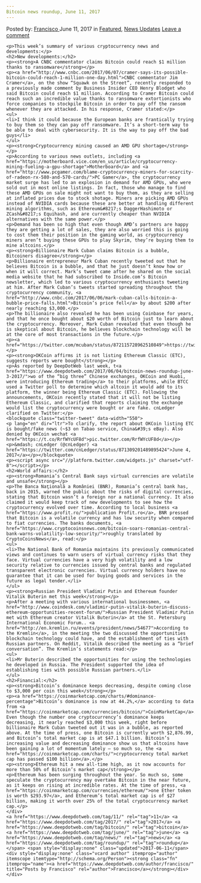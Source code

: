 ```yaml
---
Bitcoin news roundup, June 11, 2017
---
```

<article class="post-listing post-20589 post type-post status-publish format-standard has-post-thumbnail hentry  tag-1879 tag-3676 tag-bitcoin tag-june tag-news tag-roundup">
    <div class="post-inner">
        <span>Posted by: <a href="https://www.deepdotweb.com/author/francisco/" title="">Francisco </a></span>
    <span>June 11, 2017</span>
    <span>in <a href="https://www.deepdotweb.com/category/deepdot-news/" rel="category tag">Featured</a>, <a href="https://www.deepdotweb.com/category/news-updates/" rel="category tag">News Updates</a></span>
    <span><a href="https://www.deepdotweb.com/2017/06/11/bitcoin-news-roundup-june-11-2017/#respond">Leave a comment</a></span>
    </p>
    <div class="clear"></div>
    
    <p>This week’s summary of various cryptocurrency news and developments:</p>
    <h2>New developments:</h2>
    <p><strong>A CNBC commentator claims Bitcoin could reach $1 million thanks to ransomware</strong></p>
    <p><a href="http://www.cnbc.com/2017/06/07/cramer-says-its-possible-bitcoin-could-reach-1-million-one-day.html">CNBC commentator Jim Cramer</a>, on the show “Squawk on the Street”, recently responded to a previously made comment by Business Insider CEO Henry Blodget who said Bitcoin could reach $1 million. According to Cramer Bitcoin could reach such an incredible value thanks to ransomware extortionists who force companies to stockpile Bitcoin in order to pay off the ransom whenever they are attacked. In his response, Cramer stated:</p>
    <ul>
    <li>I think it could because the European banks are frantically trying to buy them so they can pay off ransomware. It’s a short-term way to be able to deal with cybersecurity. It is the way to pay off the bad guys</li>
    </ul>
    <p><strong>Cryptocurrency mining caused an AMD GPU shortage</strong></p>
    <p>According to various news outlets, including <a href="https://motherboard.vice.com/en_us/article/cryptocurrency-mining-fueling-a-gpu-shortage">Motherboard</a> and <a href="http://www.pcgamer.com/blame-cryptocurrency-miners-for-scarcity-of-radeon-rx-580-and-570-cards/">PC Gamer</a>, the cryptocurrency market surge has led to an explosion in demand for AMD GPUs, who were sold out in most online listings. In fact, those who manage to find these AMD GPUs on sale might not want to buy them, as they are selling at inflated prices due to stock shotage. Miners are picking AMD GPUs instead of NVIDIA cards because these are better at handling different mining algorithms, such as Ethereum&#8217;s DaggerHashimoto or ZCash&#8217;s Equihash, and are currently cheaper than NVIDIA alternatives with the same power.</p>
    <p>Demand has been so high that even though AMD’s partners are happy they are getting a lot of sales, they are also worried this is going to cost them their position in the gaming world, as cryptocurrency miners aren’t buying these GPUs to play Skyrim, they’re buying them to mine altcoins.</p>
    <p><strong>Billionaire Mark Cuban claims Bitcoin is a bubble, Bitcoiners disagree</strong></p>
    <p>Billionaire entrepreneur Mark Cuban recently tweeted out that he believes Bitcoin is a bubble, and that he just doesn’t know how or when it will correct. Mark’s tweet came after he shared on the social media website that he had subscribed to Inside.com’s Bitcoin newsletter, which led to various cryptocurrency enthusiasts tweeting at him. After Mark Cuban’s tweets started spreading throughout the cryptocurrency community, <a href="http://www.cnbc.com/2017/06/06/mark-cuban-calls-bitcoin-a-bubble-price-falls.html">Bitcoin’s price fell</a> by about $200 after nearly reaching $3,000.</p>
    <p>The billionaire also revealed he has been using Coinbase for years, and that he once bought about $20 worth of Bitcoin just to learn about the cryptocurrency. Moreover, Mark Cuban revealed that even though he is skeptical about Bitcoin, he believes blockchain technology will be at the core of most transactions in the future.</p>
    <p><a href="https://twitter.com/mcuban/status/872115728962510849">https://twitter.com/mcuban/status/872115728962510849</a></p>
    <p><strong>OKCoin affirms it is not listing Ethereum Classic (ETC), suggests reports were bought</strong></p>
    <p>As reported by DeepDotWeb last week, t<a href="https://www.deepdotweb.com/2017/06/04/bitcoin-news-roundup-june-3-2017/">wo of the “big three” Chinese exchanges, OKCoin and Huobi, were introducing Ethereum trading</a> to their platforms, while BTCC used a Twitter poll to determine which altcoin it would add to its platform, the winner being Ethereum Classic (ETC). Following the announcements, OKCoin recently stated that it will not be listing Ethereum Classic, and clarified that reports claiming the exchange would list the cryptocurrency were bought or are fake. cnLedger clarified on Twitter:</p>
    <blockquote class="twitter-tweet" data-width="550">
    <p lang="en" dir="ltr">To clarify, the report about OKCoin listing ETC is bought/fake news (~$3 on Tabao service, China&#39;s eBay). Also denied by OKCoin wechat <a href="https://t.co/RrfWYcUF8d">pic.twitter.com/RrfWYcUF8d</a></p>
    <p>&mdash; cnLedger (@cnLedger) <a href="https://twitter.com/cnLedger/status/871309201489895424">June 4, 2017</a></p></blockquote>
    <p><script async src="//platform.twitter.com/widgets.js" charset="utf-8"></script></p>
    <h2>World affairs:</h2>
    <p><strong>Romania’s Central Bank says virtual currencies are volatile and unsafe</strong></p>
    <p>The Banca Naţională a României (BNR), Romania’s central bank has, back in 2015, warned the public about the risks of digital currencies, stating that Bitcoin wasn’t a foreign nor a national currency. It also claimed it would keep track of new developments to see how the cryptocurrency evolved over time. According to local business <a href="https://www.profit.ro/">publication Profit.ro</a>, BNR pressed that Bitcoin is a volatile currency and has low security when compared to fiat currencies. The banks documents, <a href="https://www.cryptocoinsnews.com/bitcoin-soars-romanias-central-bank-warns-volatility-low-security/">roughly translated by CryptoCoinsNews</a>, read:</p>
    <ul>
    <li>The National Bank of Romania maintains its previously communicated views and continues to warn users of virtual currency risks that they face. Virtual currencies have a very high volatility and a low security relative to currencies issued by central banks and regulated transparent electronic currencies. Virtual currency holders have no guarantee that it can be used for buying goods and services in the future as legal tender.</li>
    </ul>
    <p><strong>Russian President Vladimir Putin and Ethereum founder Vitalik Buterin met this week</strong></p>
    <p>After a meeting with various international businessmen, <a href="http://www.coindesk.com/vladimir-putin-vitalik-buterin-discuss-ethereum-opportunities-recent-forum/">Russian President Vladimir Putin met with Ethereum creator Vitalik Buterin</a> at the St. Petersburg International Economic Forum.. <a href="http://en.kremlin.ru/events/president/news/54677">According to the Kremlin</a>, in the meeting the two discussed the opportunities blockchain technology could have, and the establishment of ties with Russian partners. On Reddit, Vitalik described the meeting as a “brief conversation”. The Kremlin’s statements read:</p>
    <ul>
    <li>Mr Buterin described the opportunities for using the technologies he developed in Russia. The President supported the idea of establishing ties with possible Russian partners.</li>
    </ul>
    <h2>Financial:</h2>
    <p><strong>Bitcoin’s dominance keeps decreasing, despite coming close to $3,000 per coin this week</strong></p>
    <p><a href="https://coinmarketcap.com/charts/#dominance-percentage">Bitcoin’s dominance is now at 44.2%,</a> according to data from <a href="https://coinmarketcap.com/currencies/bitcoin/">CoinMarketCap</a>. Even though the number one cryptocurrency’s dominance keeps decreasing, it nearly reached $3,000 this week, right before billionaire Mark Cuban tweeted out it was in a bubble, as reported above. At the time of press, one Bitcoin is currently worth $2,876.99, and Bitcoin’s total market cap is at $47.1 billion. Bitcoin’s increasing value and decreasing dominance show us that altcoins have been gaining a lot of momentum lately – so much so, the <a href="https://coinmarketcap.com/charts/">cryptocurrency total market cap has passed $100 billion</a>.</p>
    <p><strong>Ethereum hit a new all-time high, as it now accounts for more than 50% of Bitcoin’s market cap</strong></p>
    <p>Ethereum has been surging throughout the year. So much so, some speculate the cryptocurrency may overtake Bitcoin in the near future, as it keeps on rising at incredible rates. At the time of press, <a href="https://coinmarketcap.com/currencies/ethereum/">one Ether token is worth $293.97</a>, and Ethereum’s total market cap is of $27 billion, making it worth over 25% of the total cryptocurrency market cap.</p>
    </div>
    <a href="https://www.deepdotweb.com/tag/11/" rel="tag">11</a> <a href="https://www.deepdotweb.com/tag/2017/" rel="tag">2017</a> <a href="https://www.deepdotweb.com/tag/bitcoin/" rel="tag">bitcoin</a> <a href="https://www.deepdotweb.com/tag/june/" rel="tag">june</a> <a href="https://www.deepdotweb.com/tag/news/" rel="tag">news</a> <a href="https://www.deepdotweb.com/tag/roundup/" rel="tag">roundup</a></span> <span style="display:none" class="updated">2017-06-11</span>
    <div style="display:none" class="vcard author" itemprop="author" itemscope itemtype="http://schema.org/Person"><strong class="fn" itemprop="name"><a href="https://www.deepdotweb.com/author/francisco/" title="Posts by Francisco" rel="author">Francisco</a></strong></div>
    </div>
</article>

